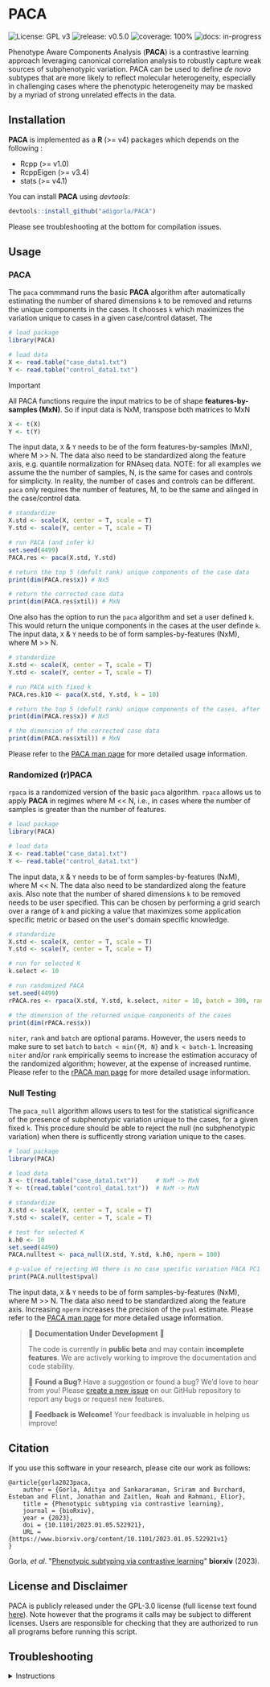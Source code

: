 # PACA

<!-- badges: start -->
![License: GPL v3](https://img.shields.io/badge/License-GPL%20v3-blue.svg)
![release: v0.5.0](https://img.shields.io/badge/release-v0.4.0-green)
![coverage: 100%](https://img.shields.io/badge/coverage-80%25-brightgreen)
![docs: in-progress](https://img.shields.io/badge/docs-in--progress-yellow)
<!-- badges: end -->

Phenotype Aware Components Analysis (**PACA**) is a contrastive learning approach leveraging canonical correlation analysis to robustly capture weak sources of subphenotypic variation. PACA can be used to define *de novo* subtypes that are more likely to reflect molecular heterogeneity, especially in challenging cases where the phenotypic heterogeneity may be masked by a myriad of strong unrelated effects in the data.

## Installation

**PACA** is implemented as a **R** (>= v4) packages which depends on the following :

* Rcpp (>= v1.0)
* RcppEigen (>= v3.4)
* stats (>= v4.1)

You can install **PACA** using *devtools*:

``` r
devtools::install_github("adigorla/PACA")
```

Please see troubleshooting at the bottom for compilation issues.

## Usage

### PACA

The `paca` commmand runs the basic **PACA** algorithm after automatically estimating the number of shared dimensions `k` to be removed and returns the unique components in the cases. It chooses `k` which maximizes the variation unique to cases in a given case/control dataset. The 
``` r
# load package
library(PACA)

# load data
X <- read.table("case_data1.txt")
Y <- read.table("control_data1.txt")
```
>[!IMPORTANT]
>All PACA functions require the input matrics to be of shape **features-by-samples (MxN)**. So if input data is NxM, transpose both matrices to MxN
> ```r
> X <- t(X)
> Y <- t(Y)
> ```
The input data, `X` & `Y` needs to be of the form features-by-samples (MxN), where M >> N. The data also need to be standardized along the feature axis, e.g. quantile normalization for RNAseq data. 
NOTE: for all examples we assume the the number of samples, N, is the same for cases and controls for simplicity. In reality, the number of cases and controls can be different. `paca` only requires the number of features, M, to be the same and alinged in the case/control data.

``` r
# standardize 
X.std <- scale(X, center = T, scale = T)
Y.std <- scale(Y, center = T, scale = T)

# run PACA (and infer k)
set.seed(4499)
PACA.res <- paca(X.std, Y.std)

# return the top 5 (defult rank) unique components of the case data
print(dim(PACA.res$x)) # Nx5

# return the corrected case data
print(dim(PACA.res$xtil)) # MxN

```

One also has the option to run the `paca` algorithm and set a user defined `k`. This would return the unique components in the cases at the user definde `k`. The input data, `X` & `Y` needs to be of form samples-by-features (NxM), where M >> N.  
``` r
# standardize 
X.std <- scale(X, center = T, scale = T)
Y.std <- scale(Y, center = T, scale = T)

# run PACA with fixed k
PACA.res.k10 <- paca(X.std, Y.std, k = 10)

# return the top 5 (defult rank) unique components of the cases, after correcting for the top 10 shared components
print(dim(PACA.res$x)) # Nx5

# the dimension of the corrected case data
print(dim(PACA.res$xtil)) # MxN
```

Please refer to the [PACA man page](man/PACA.Rd) for more detailed usage information.

### Randomized (r)PACA

`rpaca` is a randomized version of the basic `paca` algorithm. `rpaca` allows us to apply **PACA** in regimes where M << N, i.e., in cases where the number of samples is greater than the number of features.

``` r
# load package
library(PACA)

# load data
X <- read.table("case_data1.txt")
Y <- read.table("control_data1.txt")
```
The input data, `X` & `Y` needs to be of form samples-by-features (NxM), where M << N. The data also need to be standardized along the feature axis. Also note that the number of shared dimensions `k` to be removed needs to be user specified. This can be chosen by performing a grid search over a range of `k` and picking a value that maximizes some application specific metric or based on the user's domain specific knowledge.

``` r
# standardize 
X.std <- scale(X, center = T, scale = T)
Y.std <- scale(Y, center = T, scale = T)

# run for selected K
k.select <- 10

# run randomized PACA
set.seed(4499)
rPACA.res <- rpaca(X.std, Y.std, k.select, niter = 10, batch = 300, rank = 5)

# the dimension of the returned unique components of the cases
print(dim(rPACA.res$x))

```
`niter`, `rank` and `batch` are optional params. However, the users needs to make sure to set `batch` to `batch < min({M, N}` and `k < batch-1`. Increasing `niter` and/or `rank` empirically seems to increase the estimation accuracy of the randomized algorithm; however, at the expense of increased runtime. 
Please refer to the [rPACA man page](man/rPACA.Rd) for more detailed usage information.

### Null Testing

The `paca_null` algorithm allows users to test for the statistical significance of the presence of subphenotypic variation unique to the cases, for a given fixed `k`. This procedure should be able to reject the null (no subphenotypic variation) when there is sufficently strong variation unique to the cases.

``` r
# load package
library(PACA)

# load data
X <- t(read.table("case_data1.txt"))     # NxM -> MxN
Y <- t(read.table("control_data1.txt"))  # NxM -> MxN

# standardize 
X.std <- scale(X, center = T, scale = T)
Y.std <- scale(Y, center = T, scale = T)

# test for selected K
k.h0 <- 10
set.seed(4499)
PACA.nulltest <- paca_null(X.std, Y.std, k.h0, nperm = 100)

# p-value of rejecting H0 there is no case specific variation PACA PC1
print(PACA.nulltest$pval)
```
The input data, `X` & `Y` needs to be of form samples-by-features (NxM), where M >> N. The data also need to be standardized along the feature axis. Increasing `nperm` increases the precision of the `pval` estimate.
Please refer to the [PACA man page](man/PACA_null.Rd) for more detailed usage information.

> 🚧 **Documentation Under Development** 🚧  
>  
> The code is currently in **public beta** and may contain **incomplete features**. We are actively working to improve the documentation and code stability.  
>  
>
> 🐛 **Found a Bug?** Have a suggestion or found a bug? We’d love to hear from you! Please [create a new issue](<https://github.com/adigorla/PACA/issues>) on our GitHub repository to report any bugs or request new features.  
>
>  
> 📣 **Feedback is Welcome!** Your feedback is invaluable in helping us improve!

## Citation
If you use this software in your research, please cite our work as follows:
```
@article{gorla2023paca,
    author = {Gorla, Aditya and Sankararaman, Sriram and Burchard, Esteban and Flint, Jonathan and Zaitlen, Noah and Rahmani, Elior},
    title = {Phenotypic subtyping via contrastive learning},
    journal = {bioRxiv},
    year = {2023},
    doi = {10.1101/2023.01.05.522921},
    URL = {https://www.biorxiv.org/content/10.1101/2023.01.05.522921v1}
}
```
Gorla, *et al*. "[Phenotypic subtyping via contrastive learning](https://www.biorxiv.org/content/10.1101/2023.01.05.522921v1)" **biorxiv** (2023).

## License and Disclaimer

PACA is publicly released under the GPL-3.0 license (full license text found [here](LICENSE.md)). Note however that the programs it calls may be subject to different licenses. Users are responsible for checking that they are authorized to run all programs before running this script.

## Troubleshooting

<details>
<summary>Instructions</summary>

If you are using a mac and having installation issues, try installing homebrew or xcode then reinstalling **Rcpp** and **RcppEigen**. 

#### R >= 4.0+ on M1/2 Macs
If you are having issues compiling R/Rcpp code on the newer ARM (M1/2) Mac hardware, make you have `gcc(13+)` and `llvm` installed using homebrew.
``` bash 
brew install gcc && brew install llvm 
```

Then update the `Makevars` file in the `~/.R/` directory to the following:
```
# custom g++ makevars 
# adapeted from here: https://stackoverflow.com/questions/65860439/installing-data-table-on-macos

GCC_LOC = /opt/homebrew/Cellar/gcc/13.1.0                      # UPATDTE & CHECK  path is valid
FLIBS=-L$(GCC_LOC)/lib/gcc/13 -L$(GCC_LOC)/lib -lgfortran -lm
FC=$(GCC_LOC)/bin/gfortran
F77=$(GCC_LOC)/bin/gfortran
CXX1X=$(GCC_LOC)/bin/g++-13
CXX98=$(GCC_LOC)/bin/g++-13
CXX11=$(GCC_LOC)/bin/g++-13
CXX14=$(GCC_LOC)/bin/g++-13
CXX17=$(GCC_LOC)/bin/g++-13
CXX20=$(GCC_LOC)/bin/g++-13


LLVM_LOC = /opt/homebrew/opt/llvm                              # UPATDTE & CHECK path is valid
CC=$(GCC_LOC)/bin/gcc-13 -fopenmp
CXX=$(GCC_LOC)/bin/g++-13 -fopenmp -llapack
CFLAGS=-g -O3 -Wall -pedantic -std=gnu99 -mtune=native -pipe
CXXFLAGS=-g -O3 -Wall -pedantic -std=c++14 -mtune=native -pipe
LDFLAGS=-L$(LLVM_LOC)/lib -Wl,-rpath,$(LLVM_LOC)/lib
RARM_LOC = /opt/R/arm64                                        # UPATDTE & CHECK path is valid
BREW_LOC = /opt/homebrew                                       # UPATDTE & CHECK path is valid
CPPFLAGS=-I$(LLVM_LOC)/include -I$(BREW_LOC)/include -I$(RARM_LOC)/include -I/Library/Developer/CommandLineTools/SDKs/MacOSX.sdk/usr/include
```
Make sure that the four "UPATDTE & CHECK path is valid" lines point to valid location on your machine. 

For all older versions of R and Intel Mac installation issues, please refer to the detailed instructions on the [The Coatless Professor](https://thecoatlessprofessor.com/programming/cpp/r-compiler-tools-for-rcpp-on-macos/) website.
</details>

